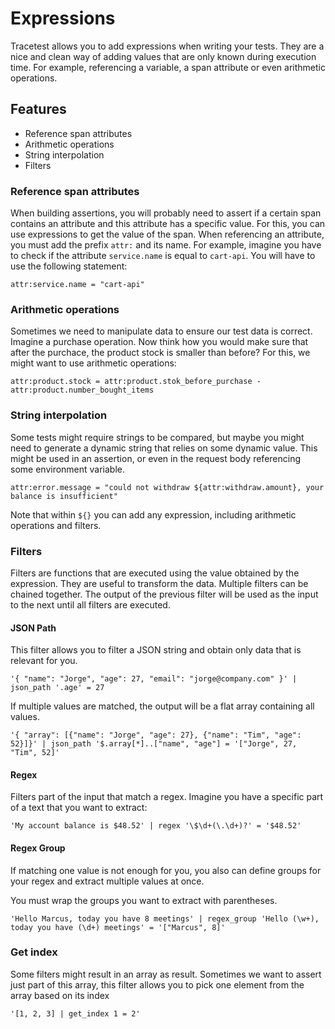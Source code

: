 # Expressions

Tracetest allows you to add expressions when writing your tests. They are a nice and clean way of adding values that are only known during execution time. For example, referencing a variable, a span attribute or even arithmetic operations.

## Features

* Reference span attributes
* Arithmetic operations
* String interpolation
* Filters

### Reference span attributes

When building assertions, you will probably need to assert if a certain span contains an attribute and this attribute has a specific value. For this, you can use expressions to get the value of the span. When referencing an attribute, you must add the prefix `attr:` and its name. For example, imagine you have to check if the attribute `service.name` is equal to `cart-api`. You will have to use the following statement:

```
attr:service.name = "cart-api"
```

### Arithmetic operations

Sometimes we need to manipulate data to ensure our test data is correct. Imagine a purchase operation. Now think how you would make sure that after the purchace, the product stock is smaller than before? For this, we might want to use arithmetic operations:

```
attr:product.stock = attr:product.stok_before_purchase - attr:product.number_bought_items
```

### String interpolation

Some tests might require strings to be compared, but maybe you might need to generate a dynamic string that relies on some dynamic value. This might be used in an assertion, or even in the request body referencing some environment variable.

```
attr:error.message = "could not withdraw ${attr:withdraw.amount}, your balance is insufficient"
```

Note that within `${}` you can add any expression, including arithmetic operations and filters.


### Filters

Filters are functions that are executed using the value obtained by the expression. They are useful to transform the data. Multiple filters can be chained together. The output of the previous filter will be used as the input to the next until all filters are executed.

#### JSON Path
This filter allows you to filter a JSON string and obtain only data that is relevant for you.

```
'{ "name": "Jorge", "age": 27, "email": "jorge@company.com" }' | json_path '.age' = 27
```

If multiple values are matched, the output will be a flat array containing all values.

```
'{ "array": [{"name": "Jorge", "age": 27}, {"name": "Tim", "age": 52}]}' | json_path '$.array[*]..["name", "age"] = '["Jorge", 27, "Tim", 52]'
```

#### Regex
Filters part of the input that match a regex. Imagine you have a specific part of a text that you want to extract:

```
'My account balance is $48.52' | regex '\$\d+(\.\d+)?' = '$48.52'
```

#### Regex Group
If matching one value is not enough for you, you also can define groups for your regex and extract multiple values at once.

You must wrap the groups you want to extract with parentheses.

```
'Hello Marcus, today you have 8 meetings' | regex_group 'Hello (\w+), today you have (\d+) meetings' = '["Marcus", 8]'
```

### Get index

Some filters might result in an array as result. Sometimes we want to assert just part of this array, this filter allows you to pick one element from the array based on its index

```
'[1, 2, 3] | get_index 1 = 2'
```
